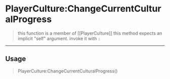 # PlayerCulture:ChangeCurrentCulturalProgress
> this function is a member of [[PlayerCulture]]
> this method expects an implicit "self" argument. invoke it with `:`
-----
## Usage
> PlayerCulture:ChangeCurrentCulturalProgress()
